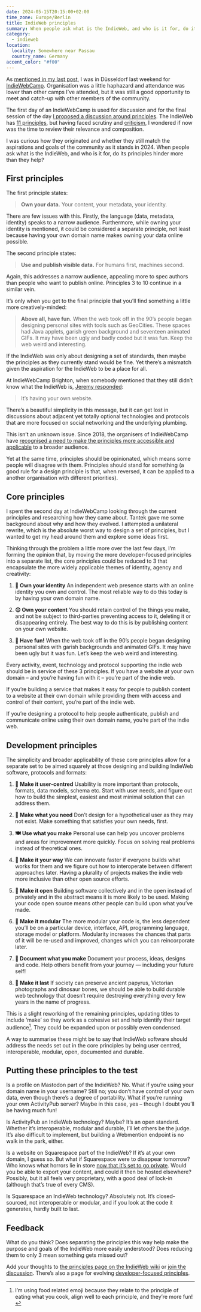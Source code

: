 ```yaml
---
date: 2024-05-15T20:15:00+02:00
time_zone: Europe/Berlin
title: IndieWeb principles
summary: When people ask what is the IndieWeb, and who is it for, do its principles hinder more than they help?
category:
  - indieweb
location:
  locality: Somewhere near Passau
  country_name: Germany
accent_color: "#f00"
---
```


As [mentioned in my last post][1], I was in Düsseldorf last weekend for [IndieWebCamp][2]. Organisation was a little haphazard and attendance was lower than other camps I’ve attended, but it was still a good opportunity to meet and catch-up with other members of the community.

The first day of an IndieWebCamp is used for discussion and for the final session of the day [I proposed a discussion around principles][3]. The IndieWeb has [11 principles][4], but having faced scrutiny and [criticism][5], I wondered if now was the time to review their relevance and composition.

I was curious how they originated and whether they still match the aspirations and goals of the community as it stands in 2024. When people ask what is the IndieWeb, and who is it for, do its principles hinder more than they help?

## First principles

The first principle states:

> **Own your data.** Your content, your metadata, your identity.

There are few issues with this. Firstly, the language (data, metadata, identity) speaks to a narrow audience. Furthermore, while owning your identity is mentioned, it could be considered a separate principle, not least because having your own domain name makes owning your data online possible.

The second principle states:

> **Use and publish visible data.** For humans first, machines second.

Again, this addresses a narrow audience, appealing more to spec authors than people who want to publish online. Principles 3 to 10 continue in a similar vein.

It’s only when you get to the final principle that you’ll find something a little more creatively-minded:

> **Above all, have fun.** When the web took off in the 90’s people began designing personal sites with tools such as GeoCities. These spaces had Java applets, garish green background and seventeen animated GIFs. It may have been ugly and badly coded but it was fun. Keep the web weird and interesting.

If the IndieWeb was only about designing a set of standards, then maybe the principles as they currently stand would be fine. Yet there’s a mismatch given the aspiration for the IndieWeb to be a place for all.

At IndieWebCamp Brighton, when somebody mentioned that they still didn’t know what the IndieWeb is, [Jeremy responded][6]:

> It’s having your own website.

There’s a beautiful simplicity in this message, but it can get lost in discussions about adjacent yet totally optional technologies and protocols that are more focused on social networking and the underlying plumbing.

This isn’t an unknown issue. Since 2018, the organisers of IndieWebCamp have [recognised a need to make the principles more accessible and applicable][7] to a broader audience.

Yet at the same time, principles should be opinionated, which means some people will disagree with them. Principles should stand for something (a good rule for a design principle is that, when reversed, it can be applied to a another organisation with different priorities).

## Core principles

I spent the second day at IndieWebCamp looking through the current principles and researching how they came about. Tantek gave me some background about why and how they evolved. I attempted a unilateral rewrite, which is the absolute worst way to design a set of principles, but I wanted to get my head around them and explore some ideas first.

Thinking through the problem a little more over the last few days, I’m forming the opinion that, by moving the more developer-focused principles into a separate list, the core principles could be reduced to 3 that encapsulate the more widely applicable themes of identity, agency and creativity:

1. **🥸 Own your identity**
   An independent web presence starts with an online identity you own and control. The most reliable way to do this today is by having your own domain name.

2. **😌 Own your content**
   You should retain control of the things you make, and not be subject to third-parties preventing access to it, deleting it or disappearing entirely. The best way to do this is by publishing content on your own website.

3. **🥳 Have fun!**
   When the web took off in the 90’s people began designing personal sites with garish backgrounds and animated GIFs. It may have been ugly but it was fun. Let’s keep the web weird and interesting.

Every activity, event, technology and protocol supporting the indie web should be in service of these 3 principles. If you have a website at your own domain – and you’re having fun with it – you’re part of the indie web.

If you’re building a service that makes it easy for people to publish content to a website at their own domain while providing them with access and control of their content, you’re part of the indie web.

If you’re designing a protocol to help people authenticate, publish and communicate online using their own domain name, you’re part of the indie web.

## Development principles

The simplicity and broader applicability of these core principles allow for a separate set to be aimed squarely at those designing and building IndieWeb software, protocols and formats:

1. **🍩 Make it user-centred**
   Usability is more important than protocols, formats, data models, schema etc. Start with user needs, and figure out how to build the simplest, easiest and most minimal solution that can address them.

2. **🥪 Make what you need**
   Don’t design for a hypothetical user as they may not exist. Make something that satisfies your own needs, first.

3. **🍽️ Use what you make**
   Personal use can help you uncover problems and areas for improvement more quickly. Focus on solving real problems instead of theoretical ones.

4. **🍭 Make it your way**
   We can innovate faster if everyone builds what works for them and we figure out how to interoperate between different approaches later. Having a plurality of projects makes the indie web more inclusive than other open source efforts.

5. **🌮 Make it open**
   Building software collectively and in the open instead of privately and in the abstract means it is more likely to be used. Making your code open source means other people can build upon what you’ve made.

6. **🍱 Make it modular**
   The more modular your code is, the less dependent you’ll be on a particular device, interface, API, programming language, storage model or platform. Modularity increases the chances that parts of it will be re-used and improved, changes which you can reincorporate later.

7. **📖 Document what you make**
   Document your process, ideas, designs and code. Help others benefit from your journey — including your future self!

8. **🥫 Make it last**
   If society can preserve ancient papyrus, Victorian photographs and dinosaur bones, we should be able to build durable web technology that doesn’t require destroying everything every few years in the name of progress.

This is a slight reworking of the remaining principles, updating titles to include ‘make’ so they work as a cohesive set and help identify their target audience[^1]. They could be expanded upon or possibly even condensed.

A way to summarise these might be to say that IndieWeb software should address the needs set out in the core principles by being user centred, interoperable, modular, open, documented and durable.

## Putting these principles to the test

Is a profile on Mastodon part of the IndieWeb? No. What if you’re using your domain name in your username? Still no; you don’t have control of your own data, even though there’s a degree of portability. What if you’re running your own ActivityPub server? Maybe in this case, yes – though I doubt you’ll be having much fun!

Is ActivityPub an IndieWeb technology? Maybe? It’s an open standard. Whether it’s interoperable, modular and durable, I’ll let others be the judge. It’s also difficult to implement, but building a Webmention endpoint is no walk in the park, either.

Is a website on Squarespace part of the IndieWeb? If it’s at your own domain, I guess so. But what if Squarespace were to disappear tomorrow? Who knows what horrors lie in store [now that it’s set to go private][8]. Would you be able to export your content, and could it then be hosted elsewhere? Possibly, but it all feels very proprietary, with a good deal of lock-in (although that’s true of every CMS).

Is Squarespace an IndieWeb technology? Absolutely not. It’s closed-sourced, not interoperable or modular, and if you look at the code it generates, hardly built to last.

## Feedback

What do you think? Does separating the principles this way help make the purpose and goals of the IndieWeb more easily understood? Does reducing them to only 3 mean something gets missed out?

Add your thoughts to [the principles page on the IndieWeb wiki][4] or [join the discussion][9]. There’s also a page for evolving [developer-focused principles][10].

[^1]: I’m using food related emoji because they relate to the principle of eating what you cook, align well to each principle, and they’re more fun!

[1]: /2024/135/a1/conferences/
[2]: https://indieweb.org/2024/Düsseldorf
[3]: https://indieweb.org/2024/Düsseldorf/Principles
[4]: https://indieweb.org/principles
[5]: https://darthmall.net/weblog/2024/indieweb-is-for-devs/
[6]: https://adactio.com/journal/20968
[7]: https://indieweb.org/2018/Organizers#IndieWeb_principles_split_and_reorg
[8]: https://investors.squarespace.com/news-events-financials/investor-news/news-details/2024/Squarespace-to-Go-Private-in-6.9B-All-Cash-Transaction-with-Permira/default.aspx
[9]: https://indieweb.org/discuss
[10]: https://indieweb.org/developer-principles
